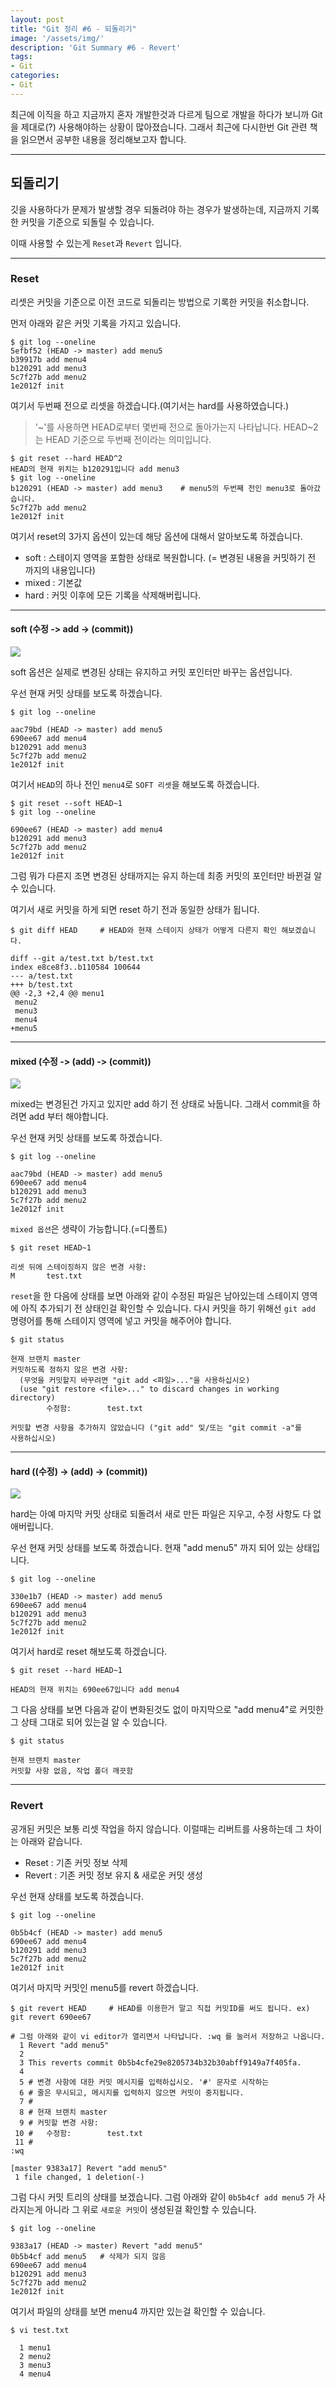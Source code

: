 ```yaml
---
layout: post
title: "Git 정리 #6 - 되돌리기"
image: '/assets/img/'
description: 'Git Summary #6 - Revert'
tags:
- Git
categories:
- Git
---
```


최근에 이직을 하고 지금까지 혼자 개발한것과 다르게 팀으로 개발을 하다가 보니까 Git을 제대로(?) 사용해야하는 상황이 많아졌습니다. 그래서
최근에 다시한번 Git 관련 책을 읽으면서 공부한 내용을 정리해보고자 합니다.

---

## 되돌리기

깃을 사용하다가 문제가 발생할 경우 되돌려야 하는 경우가 발생하는데, 지금까지 기록한 커밋을 기준으로 되돌릴 수 있습니다.

이때 사용할 수 있는게 `Reset`과 `Revert` 입니다.

---

### Reset

리셋은 커밋을 기준으로 이전 코드로 되돌리는 방법으로 기록한 커밋을 취소합니다.

먼저 아래와 같은 커밋 기록을 가지고 있습니다.

```shell
$ git log --oneline
5efbf52 (HEAD -> master) add menu5
b39917b add menu4
b120291 add menu3
5c7f27b add menu2
1e2012f init
```

여기서 두번째 전으로 리셋을 하겠습니다.(여기서는 hard를 사용하였습니다.)

> '~'를 사용하면 HEAD로부터 몇번째 전으로 돌아가는지 나타납니다. HEAD~2는 HEAD 기준으로 두번째 전이라는 의미입니다.

```shell
$ git reset --hard HEAD^2
HEAD의 현재 위치는 b120291입니다 add menu3
$ git log --oneline
b120291 (HEAD -> master) add menu3    # menu5의 두번째 전인 menu3로 돌아갔습니다.
5c7f27b add menu2
1e2012f init
```

여기서 reset의 3가지 옵션이 있는데 해당 옵션에 대해서 알아보도록 하겠습니다.

- soft : 스테이지 영역을 포함한 상태로 복원합니다. (= 변경된 내용을 커밋하기 전 까지의 내용입니다)
- mixed : 기본값
- hard : 커밋 이후에 모든 기록을 삭제해버립니다.

---

#### soft (수정 -> add -> (commit))

![](https://miro.medium.com/max/2560/1*bp_bttN5fjmRstvvI3_h-Q.png)

soft 옵션은 실제로 변경된 상태는 유지하고 커밋 포인터만 바꾸는 옵션입니다.

우선 현재 커밋 상태를 보도록 하겠습니다.

```shell
$ git log --oneline 

aac79bd (HEAD -> master) add menu5
690ee67 add menu4
b120291 add menu3
5c7f27b add menu2
1e2012f init
```

여기서 `HEAD`의 하나 전인 `menu4`로 `SOFT 리셋`을 해보도록 하겠습니다.

```shell
$ git reset --soft HEAD~1
$ git log --oneline

690ee67 (HEAD -> master) add menu4
b120291 add menu3
5c7f27b add menu2
1e2012f init
```

그럼 뭐가 다른지 조면 변경된 상태까지는 유지 하는데 최종 커밋의 포인터만 바뀐걸 알 수 있습니다.

여기서 새로 커밋을 하게 되면 reset 하기 전과 동일한 상태가 됩니다.

```shell
$ git diff HEAD     # HEAD와 현재 스테이지 상태가 어떻게 다른지 확인 해보겠습니다.

diff --git a/test.txt b/test.txt
index e8ce8f3..b110584 100644
--- a/test.txt
+++ b/test.txt
@@ -2,3 +2,4 @@ menu1
 menu2
 menu3
 menu4
+menu5
```

---

#### mixed (수정 -> (add) -> (commit))

![](https://miro.medium.com/max/2376/1*scia9X1hN-L9A2GEpeb0sQ.png)

mixed는 변경된건 가지고 있지만 add 하기 전 상태로 놔둡니다. 그래서 commit을 하려면 add 부터 해야합니다.

우선 현재 커밋 상태를 보도록 하겠습니다.

```shell
$ git log --oneline 

aac79bd (HEAD -> master) add menu5
690ee67 add menu4
b120291 add menu3
5c7f27b add menu2
1e2012f init
```

`mixed 옵션`은 생략이 가능합니다.(=디폴트)

```shell
$ git reset HEAD~1

리셋 뒤에 스테이징하지 않은 변경 사항:
M       test.txt
```

`reset`을 한 다음에 상태를 보면 아래와 같이 수정된 파일은 남아있는데 스테이지 영역에 아직 추가되기 전 상태인걸 확인할 수 있습니다.
다시 커밋을 하기 위해선 `git add` 명령어를 통해 스테이지 영역에 넣고 커밋을 해주어야 합니다.

```shell
$ git status

현재 브랜치 master
커밋하도록 정하지 않은 변경 사항:
  (무엇을 커밋할지 바꾸려면 "git add <파일>..."을 사용하십시오)
  (use "git restore <file>..." to discard changes in working directory)
        수정함:        test.txt

커밋할 변경 사항을 추가하지 않았습니다 ("git add" 및/또는 "git commit -a"를
사용하십시오)
```

---

#### hard ((수정) -> (add) -> (commit))

![](https://miro.medium.com/max/2512/1*ixP648BrD9TOSEK-Z4wrRw.png)

hard는 아예 마지막 커밋 상태로 되돌려서 새로 만든 파일은 지우고, 수정 사항도 다 없애버립니다.

우선 현재 커밋 상태를 보도록 하겠습니다. 현재 "add menu5" 까지 되어 있는 상태입니다.

```shell
$ git log --oneline

330e1b7 (HEAD -> master) add menu5
690ee67 add menu4
b120291 add menu3
5c7f27b add menu2
1e2012f init
```

여기서 hard로 reset 해보도록 하겠습니다.

```shell
$ git reset --hard HEAD~1

HEAD의 현재 위치는 690ee67입니다 add menu4
```

그 다음 상태를 보면 다음과 같이 변화된것도 없이 마지막으로 "add menu4"로 커밋한 그 상태 그대로 되어 있는걸 알 수 있습니다.

```shell
$ git status

현재 브랜치 master
커밋할 사항 없음, 작업 폴더 깨끗함
```

---

### Revert

공개된 커밋은 보통 리셋 작업을 하지 않습니다. 이럴때는 리버트를 사용하는데 그 차이는 아래와 같습니다.

- Reset : 기존 커밋 정보 삭제
- Revert : 기존 커밋 정보 유지 & 새로운 커밋 생성

우선 현재 상태를 보도록 하겠습니다.

```shell
$ git log --oneline

0b5b4cf (HEAD -> master) add menu5
690ee67 add menu4
b120291 add menu3
5c7f27b add menu2
1e2012f init
```

여기서 마지막 커밋인 menu5를 revert 하겠습니다.

```shell
$ git revert HEAD     # HEAD를 이용한거 말고 직접 커밋ID를 써도 됩니다. ex) git revert 690ee67

# 그럼 아래와 같이 vi editor가 열리면서 나타납니다. :wq 를 눌러서 저장하고 나옵니다.
  1 Revert "add menu5"
  2 
  3 This reverts commit 0b5b4cfe29e8205734b32b30abff9149a7f405fa.
  4 
  5 # 변경 사항에 대한 커밋 메시지를 입력하십시오. '#' 문자로 시작하는
  6 # 줄은 무시되고, 메시지를 입력하지 않으면 커밋이 중지됩니다.
  7 #
  8 # 현재 브랜치 master
  9 # 커밋할 변경 사항:
 10 #   수정함:        test.txt
 11 #
:wq

[master 9383a17] Revert "add menu5"
 1 file changed, 1 deletion(-)
```

그럼 다시 커밋 트리의 상태를 보겠습니다. 그럼 아래와 같이 `0b5b4cf add menu5` 가 사라지는게 아니라 그 위로
`새로운 커밋`이 생성된걸 확인할 수 있습니다.

```shell
$ git log --oneline

9383a17 (HEAD -> master) Revert "add menu5"
0b5b4cf add menu5   # 삭제가 되지 않음
690ee67 add menu4
b120291 add menu3
5c7f27b add menu2
1e2012f init
```

여기서 파일의 상태를 보면 menu4 까지만 있는걸 확인할 수 있습니다.

```shell
$ vi test.txt

  1 menu1
  2 menu2
  3 menu3
  4 menu4
```

